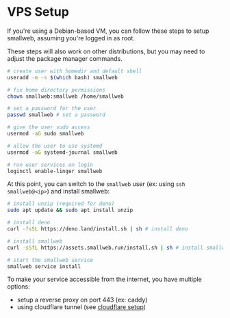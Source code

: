 # VPS Setup

If you're using a Debian-based VM, you can follow these steps to setup smallweb, assuming you're logged in as root.

These steps will also work on other distributions, but you may need to adjust the package manager commands.

```bash
# create user with homedir and default shell
useradd -m -s $(which bash) smallweb

# fix home directory permissions
chown smallweb:smallweb /home/smallweb

# set a password for the user
passwd smallweb # set a password

# give the user sudo access
usermod -aG sudo smallweb

# allow the user to use systemd
usermod -aG systemd-journal smallweb

# run user services on login
loginctl enable-linger smallweb
```

At this point, you can switch to the `smallweb` user (ex: using `ssh smallweb@<ip>`) and install smallweb:

```bash
# install unzip (required for deno)
sudo apt update && sudo apt install unzip

# install deno
curl -fsSL https://deno.land/install.sh | sh # install deno

# install smallweb
curl -sSfL https://assets.smallweb.run/install.sh | sh # install smallweb

# start the smallweb service
smallweb service install
```

To make your service accessible from the internet, you have multiple options:

- setup a reverse proxy on port 443 (ex: caddy)
- using cloudflare tunnel (see [cloudflare setup](./cloudflare/tunnel.md))
